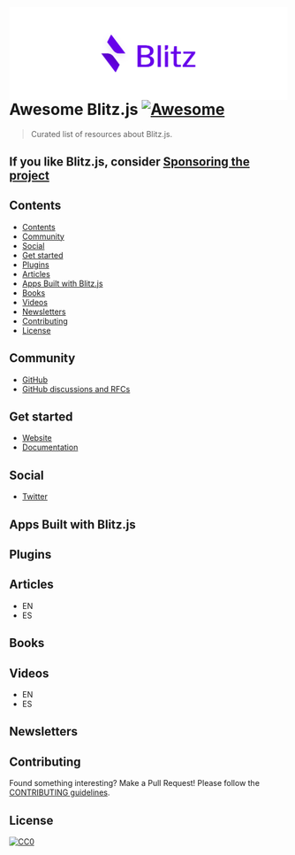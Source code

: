 [<img src="https://raw.githubusercontent.com/blitz-js/art/master/github-cover-photo.png" align="right">](https://blitzjs.com/)


# Awesome Blitz.js [![Awesome](https://cdn.rawgit.com/sindresorhus/awesome/d7305f38d29fed78fa85652e3a63e154dd8e8829/media/badge.svg)](https://github.com/sindresorhus/awesome)

> Curated list of resources about Blitz.js.

## If you like Blitz.js, consider [Sponsoring the project](https://github.com/sponsors/blitz-js)

## Contents
- [Contents](#contents)
- [Community](#community)
- [Social](#social)
- [Get started](#get-started)
- [Plugins](#extensions)
- [Articles](#articles)
- [Apps Built with Blitz.js](#apps-built-with-blitzjs)
- [Books](#books)
- [Videos](#videos)
- [Newsletters](#newsletters)
- [Contributing](#contributing)
- [License](#license)

## Community
* [GitHub](https://github.com/blitz-js/blitz)
* [GitHub discussions and RFCs](https://github.com/blitz-js/blitz/discussions)

## Get started
* [Website](https://blitzjs.com/)
* [Documentation](https://blitzjs.com/docs/getting-started)

## Social
* [Twitter](https://twitter.com/blitz_js)

## Apps Built with Blitz.js

## Plugins

## Articles
* EN
* ES

## Books

## Videos
* EN
* ES

## Newsletters

## Contributing
Found something interesting? Make a Pull Request! Please follow the [CONTRIBUTING guidelines](/CONTRIBUTING.md).

## License
[![CC0](http://mirrors.creativecommons.org/presskit/buttons/88x31/svg/cc-zero.svg)](http://creativecommons.org/publicdomain/zero/1.0/)
